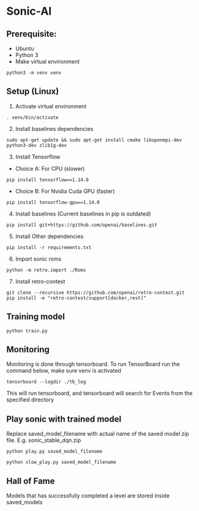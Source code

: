 # Sonic-AI
## Prerequisite:
- Ubuntu
- Python 3
- Make virtual environment
```
python3 -m venv venv
```


## Setup (Linux)

1. Activate virtual environment
```
. venv/bin/activate
```
2. Install baselines dependencies
```
sudo apt-get update && sudo apt-get install cmake libopenmpi-dev python3-dev zlib1g-dev
```
3. Install Tensorflow
- Choice A: For CPU (slower)
```
pip install tensorflow==1.14.0
```
- Choice B: For Nvidia Cuda GPU (faster)
```
pip install tensorflow-gpu==1.14.0
```
4. Install baselines (Current baselines in pip is outdated)
```
pip install git+https://github.com/openai/baselines.git
```
5. Install Other dependencies
```
pip install -r requirements.txt
```
6. Import sonic roms
```
python -m retro.import ./Roms
```
7. Install retro-contest
```
git clone --recursive https://github.com/openai/retro-contest.git
pip install -e "retro-contest/support[docker,rest]"
```
## Training model
```
python train.py
```


## Monitoring
Monitoring is done through tensorboard.
To run TensorBoard run the command below, make sure venv is activated

```
tensorboard --logdir ./tb_log
```
This will run tensorboard, and tensorboard will search for Events from the specified directory


## Play sonic with trained model
Replace saved_model_filename with actual name of the saved model zip file. E.g. sonic_stable_dqn.zip 
```
python play.py saved_model_filename

```
```
python slow_play.py saved_model_filename
```

## Hall of Fame
Models that has successfully completed a level are stored inside saved_models
